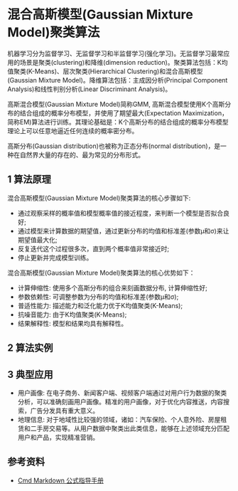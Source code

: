 # 混合高斯模型(Gaussian Mixture Model)聚类算法

机器学习分为监督学习、无监督学习和半监督学习(强化学习)。无监督学习最常应用的场景是聚类(clustering)和降维(dimension reduction)。聚类算法包括：K均值聚类(K-Means)、层次聚类(Hierarchical Clustering)和混合高斯模型(Gaussian Mixture Model)。降维算法包括：主成因分析(Principal Component Analysis)和线性判别分析(Linear Discriminant Analysis)。

高斯混合模型(Gaussian Mixture Model)简称GMM, 高斯混合模型使用K个高斯分布的结合组成的概率分布模型，并使用了期望最大(Expectation Maximization，简称EM)算法进行训练。其理论基础是：K个高斯分布的结合组成的概率分布模型理论上可以任意地逼近任何连续的概率密分布。

高斯分布(Gaussian distribution)也被称为正态分布(normal distribution)，是一种在自然界大量的存在的、最为常见的分布形式。

## 1 算法原理

混合高斯模型(Gaussian Mixture Model)聚类算法的核心步骤如下:

- 通过观察采样的概率值和模型概率值的接近程度，来判断一个模型是否拟合良好;
- 通过模型来计算数据的期望值，通过更新分布的均值和标准差(参数μ和σ)来让期望值最大化;
- 反复迭代这个过程很多次，直到两个概率值非常接近时;
- 停止更新并完成模型训练。

混合高斯模型(Gaussian Mixture Model)聚类算法的核心优势如下：

- 计算伸缩性: 使用多个高斯分布的组合来刻画数据分布, 计算伸缩性好;
- 参数依赖性: 可调整参数为分布的均值和标准差(参数μ和σ);
- 普适性能力: 描述能力和泛化能力优于K均值聚类(K-Means);
- 抗噪音能力: 由于K均值聚类(K-Means);
- 结果解释性: 模型和结果均具有解释性。

## 2 算法实例

## 3 典型应用

- 用户画像: 在电子商务、新闻客户端、视频客户端通过对用户行为数据的聚类分析，可以准确刻画用户画像。精准的用户画像，对于优化内容推送，内容搜索，广告分发具有重大意义。
- 地理信息: 对于地域性比较强的领域，诸如：汽车保险、个人意外险、房屋租赁和二手房交易等。从用户数据中聚类出此类信息，能够在上述领域充分匹配用户和产品，实现精准营销。

## 参考资料

- [Cmd Markdown 公式指导手册](https://www.zybuluo.com/codeep/note/163962)